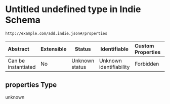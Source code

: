 # Untitled undefined type in Indie Schema

```txt
http://example.com/add.indie.json#/properties
```




| Abstract            | Extensible | Status         | Identifiable            | Custom Properties | Additional Properties | Access Restrictions | Defined In                                                                     |
| :------------------ | ---------- | -------------- | ----------------------- | :---------------- | --------------------- | ------------------- | ------------------------------------------------------------------------------ |
| Can be instantiated | No         | Unknown status | Unknown identifiability | Forbidden         | Allowed               | none                | [add-indie.schema.json\*](../out/add-indie.schema.json "open original schema") |

## properties Type

unknown
